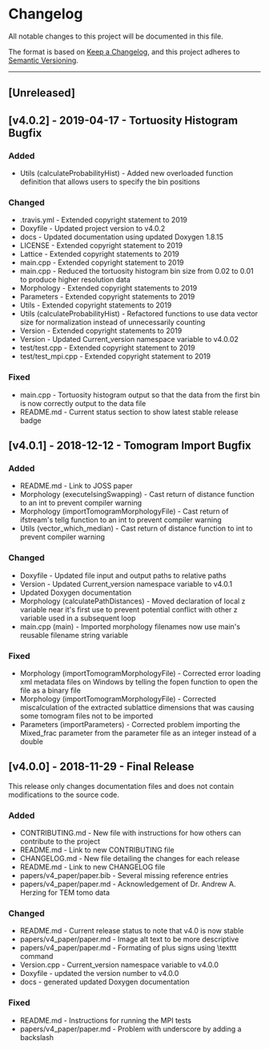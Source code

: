 # Changelog
All notable changes to this project will be documented in this file.

The format is based on [Keep a Changelog](https://keepachangelog.com/en/1.0.0/),
and this project adheres to [Semantic Versioning](https://semver.org/spec/v2.0.0.html).

--------------------------------------------------------------------------------------------------------------------------------

## [Unreleased]

## [v4.0.2] - 2019-04-17 - Tortuosity Histogram Bugfix

### Added
- Utils (calculateProbabilityHist) - Added new overloaded function definition that allows users to specify the bin positions

### Changed
- .travis.yml - Extended copyright statement to 2019
- Doxyfile - Updated project version to v4.0.2
- docs - Updated documentation using updated Doxygen 1.8.15
- LICENSE - Extended copyright statement to 2019
- Lattice - Extended copyright statements to 2019
- main.cpp - Extended copyright statement to 2019
- main.cpp - Reduced the tortuosity histogram bin size from 0.02 to 0.01 to produce higher resolution data
- Morphology - Extended copyright statements to 2019
- Parameters - Extended copyright statements to 2019
- Utils - Extended copyright statements to 2019
- Utils (calculateProbabilityHist) - Refactored functions to use data vector size for normalization instead of unnecessarily counting 
- Version - Extended copyright statements to 2019
- Version - Updated Current_version namespace variable to v4.0.02
- test/test.cpp - Extended copyright statement to 2019
- test/test_mpi.cpp - Extended copyright statement to 2019

### Fixed
- main.cpp - Tortuosity histogram output so that the data from the first bin is now correctly output to the data file
- README.md - Current status section to show latest stable release badge

## [v4.0.1] - 2018-12-12 - Tomogram Import Bugfix

### Added
- README.md - Link to JOSS paper
- Morphology (executeIsingSwapping) - Cast return of distance function to an int to prevent compiler warning
- Morphology (importTomogramMorphologyFile) - Cast return of ifstream's tellg function to an int to prevent compiler warning
- Utils (vector_which_median) - Cast return of distance function to int to prevent compiler warning

### Changed
- Doxyfile - Updated file input and output paths to relative paths
- Version - Updated Current_version namespace variable to v4.0.1
- Updated Doxygen documentation
- Morphology (calculatePathDistances) - Moved declaration of local z variable near it's first use to prevent potential conflict with other z variable used in a subsequent loop
- main.cpp (main) - Imported morphology filenames now use main's reusable filename string variable

### Fixed
- Morphology (importTomogramMorphologyFile) - Corrected error loading xml metadata files on Windows by telling the fopen function to open the file as a binary file
- Morphology (importTomogramMorphologyFile) - Corrected miscalculation of the extracted sublattice dimensions that was causing some tomogram files not to be imported
- Parameters (importParameters) - Corrected problem importing the Mixed_frac parameter from the parameter file as an integer instead of a double

## [v4.0.0] - 2018-11-29 - Final Release

This release only changes documentation files and does not contain modifications to the source code.

### Added
- CONTRIBUTING.md - New file with instructions for how others can contribute to the project
- README.md - Link to new CONTRIBUTING file
- CHANGELOG.md - New file detailing the changes for each release
- README.md - Link to new CHANGELOG file
- papers/v4_paper/paper.bib - Several missing reference entries
- papers/v4_paper/paper.md - Acknowledgement of Dr. Andrew A. Herzing for TEM tomo data

### Changed
- README.md - Current release status to note that v4.0 is now stable
- papers/v4_paper/paper.md - Image alt text to be more descriptive
- papers/v4_paper/paper.md - Formating of plus signs using \texttt command
- Version.cpp - Current_version namespace variable to v4.0.0
- Doxyfile - updated the version number to v4.0.0
- docs - generated updated Doxygen documentation

### Fixed
- README.md - Instructions for running the MPI tests
- papers/v4_paper/paper.md - Problem with underscore by adding a backslash
